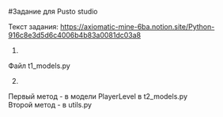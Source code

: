#Задание для Pusto studio

Текст задания: https://axiomatic-mine-6ba.notion.site/Python-916c8e3d5d6c4006b4b83a0081dc03a8

1.  
Файл t1_models.py  


2.  
Первый метод - в модели PlayerLevel в t2_models.py  
Второй метод - в utils.py
